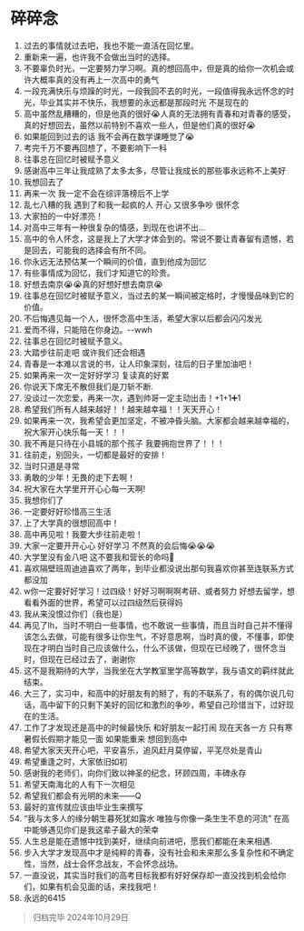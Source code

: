 # 碎碎念
1. 过去的事情就过去吧，我也不能一直活在回忆里。
2. 重新来一遍，也许我不会做出当时的选择。
3. 不要辜负时光，一定要努力学习啊。真的想回高中，但是真的给你一次机会或许大概率真的没有再上一次高中的勇气
4. 一段充满快乐与烦躁的时光，一段我回不去的时光，一段值得我永远怀念的时光，毕业其实并不快乐，我想要的永远都是那段时光 不是现在的
5. 高中虽然乱糟糟的，但是他真的很好😭人真的无法拥有青春和对青春的感受，真的好想回去，虽然以前特别不喜欢一些人，但是他们真的很好😭
6. 如果能回到过去的话 我不会再在数学课睡觉了😭
7. 考完千万不要再回想了，不要影响下一科
8. 往事总在回忆时被赋予意义
9. 感谢高中三年让我成熟了太多太多，尽管让我成长的那些事永远称不上美好
10. 我想回去了
11. 再来一次 我一定不会在综评落榜后不上学
12. 乱七八糟的我 遇到了和我一起疯的人 开心 又很多争吵 很怀念
13. 大家拍的一中好漂亮！
14. 对高中三年有一种很复杂的情感，到现在也讲不出…
15. 高中的令人怀念，这是我上了大学才体会到的。常说不要让青春留有遗憾，若是回去，可能我的选择会有所不同。
16. 你永远无法预估某一个瞬间的价值，直到他成为回忆
17. 有些事情成为回忆，我们才知道它的珍贵。
18. 好想去南京😭😭真的好想好想去南京😭
19. 往事总在回忆时被赋予意义，当过去的某一瞬间被定格时，才慢慢品味到它的价值。
20. 不后悔遇见每一个人，很怀念高中生活，希望大家以后都会闪闪发光
21. 爱而不得，只能陪在你身边。--wwh
22. 往事总在回忆时被赋予意义。
23. 大踏步往前走吧 或许我们还会相遇
24. 青春是一本难以言说的书，让人印象深刻，往后的日子里加油吧！
25. 如果再来一次一定好好学习 复读真的好累
26. 你说天下席无不散但我们是刀斩不断.
27. 没谈过一次恋爱，再来一次，遇到帅哥一定主动出击！+1+1➕1
28. 希望我们所有人越来越好！！越来越幸福！！天天开心！
29. 如果再来一次，我希望会更加坚定，不被冲昏头脑。大家都会越来越幸福的，祝大家开心快乐每一天！！！
30. 我不再是只待在小县城的那个孩子 我要拥抱世界了！！！
31. 往前走，别回头，一切都是最好的安排！
32. 当时只道是寻常 
33. 勇敢的少年！无畏的走下去啊！
34. 祝大家在大学里开开心心每一天啊!
35. 我想你们了
36. 一定要好好珍惜高三生活
37. 上了大学真的很想回高中！
38. 高中再见啦！我要大步往前走啦！
39. 大家一定要开开心心 好好学习 不然真的会后悔😭😭😭
40. 大学里没有金八吧 这不要我和营长的命吗👊
41. 喜欢隔壁班周迪迪喜欢了两年，到毕业都没说出那句我喜欢你甚至连联系方式都没加
42. w你一定要好好学习！过四级！好好习啊啊啊考研、或者努力 好想去留学，想看看外面的世界，希望可以过四级然后获得妈
43. 我从来没恨过你们（我也是）
44. 再见了lh，当时不明白一些事情，也不敢说一些事情，而且当时自己并不懂得该怎么去做，可能有很多让你生气，不好意思啊，当时真的傻，不懂事，即使现在才明白当时自己应该做什么，什么不该做，但现在已经晚了，很怀念当时，但现在已经过去了，谢谢你
45. 这不是我期待的大学，当我坐在大学教室里学高等数学，我与语文的羁绊就此结束。
46. 大三了，实习中，和高中的好朋友有的掰了，有的不联系了，有的偶尔说几句话，高中留下的只剩下美好的回忆和激烈的争吵，希望自己珍惜当下，过好现在的生活。
47. 工作了才发现还是高中的时候最快乐  和好朋友一起打闹  现在天各一方 只有寒暑假长假期才能见一面  如果能重来  想回到高中 
48. 希望大家天天开心吧，平安喜乐，追风赶月莫停留，平芜尽处是青山
49. 希望重逢之时，大家依旧如初
50. 感谢我的老师们，向你们致以神圣的纪念，环顾四周，丰碑永存
51. 希望天南海北的人有下一次相见
52. 希望我们都会有光明的未来——Q
53. 最好的宣传就应该由毕业生来撰写
54. “我与太多人的缘分朝生暮死犹如露水 唯独与你像一条生生不息的河流” 在高中能够遇见你们是我这辈子最大的荣幸 
55. 人生总是能在遗憾中找到美好，继续向前进吧，愿我们都能在未来相遇.
56. 步入大学才发现高中才是纯粹的青春，没有社会和未来那么多复杂性和不确定性，当然，战士会怀念战友，不会怀念战场。
57. 一直没说，其实当时我们的高考目标我都有好好保存却一直没找到机会给你们，如果有机会见面的话，来找我吧！
58. 永远的6415

>归档完毕 2024年10月29日